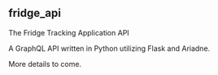 ## fridge_api

The Fridge Tracking Application API

A GraphQL API written in Python utilizing Flask and Ariadne.

More details to come.
